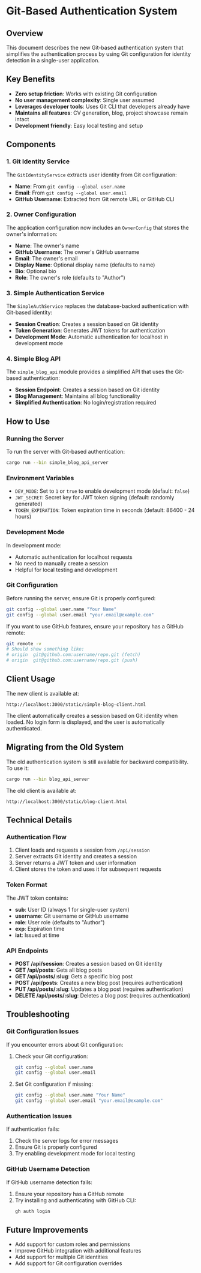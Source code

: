 # Git-Based Authentication System

## Overview

This document describes the new Git-based authentication system that simplifies the authentication process by using Git configuration for identity detection in a single-user application.

## Key Benefits

- **Zero setup friction**: Works with existing Git configuration
- **No user management complexity**: Single user assumed
- **Leverages developer tools**: Uses Git CLI that developers already have
- **Maintains all features**: CV generation, blog, project showcase remain intact
- **Development friendly**: Easy local testing and setup

## Components

### 1. Git Identity Service

The `GitIdentityService` extracts user identity from Git configuration:

- **Name**: From `git config --global user.name`
- **Email**: From `git config --global user.email`
- **GitHub Username**: Extracted from Git remote URL or GitHub CLI

### 2. Owner Configuration

The application configuration now includes an `OwnerConfig` that stores the owner's information:

- **Name**: The owner's name
- **GitHub Username**: The owner's GitHub username
- **Email**: The owner's email
- **Display Name**: Optional display name (defaults to name)
- **Bio**: Optional bio
- **Role**: The owner's role (defaults to "Author")

### 3. Simple Authentication Service

The `SimpleAuthService` replaces the database-backed authentication with Git-based identity:

- **Session Creation**: Creates a session based on Git identity
- **Token Generation**: Generates JWT tokens for authentication
- **Development Mode**: Automatic authentication for localhost in development mode

### 4. Simple Blog API

The `simple_blog_api` module provides a simplified API that uses the Git-based authentication:

- **Session Endpoint**: Creates a session based on Git identity
- **Blog Management**: Maintains all blog functionality
- **Simplified Authentication**: No login/registration required

## How to Use

### Running the Server

To run the server with Git-based authentication:

```bash
cargo run --bin simple_blog_api_server
```

### Environment Variables

- `DEV_MODE`: Set to `1` or `true` to enable development mode (default: `false`)
- `JWT_SECRET`: Secret key for JWT token signing (default: randomly generated)
- `TOKEN_EXPIRATION`: Token expiration time in seconds (default: 86400 - 24 hours)

### Development Mode

In development mode:

- Automatic authentication for localhost requests
- No need to manually create a session
- Helpful for local testing and development

### Git Configuration

Before running the server, ensure Git is properly configured:

```bash
git config --global user.name "Your Name"
git config --global user.email "your.email@example.com"
```

If you want to use GitHub features, ensure your repository has a GitHub remote:

```bash
git remote -v
# Should show something like:
# origin  git@github.com:username/repo.git (fetch)
# origin  git@github.com:username/repo.git (push)
```

## Client Usage

The new client is available at:

```
http://localhost:3000/static/simple-blog-client.html
```

The client automatically creates a session based on Git identity when loaded. No login form is displayed, and the user is automatically authenticated.

## Migrating from the Old System

The old authentication system is still available for backward compatibility. To use it:

```bash
cargo run --bin blog_api_server
```

The old client is available at:

```
http://localhost:3000/static/blog-client.html
```

## Technical Details

### Authentication Flow

1. Client loads and requests a session from `/api/session`
2. Server extracts Git identity and creates a session
3. Server returns a JWT token and user information
4. Client stores the token and uses it for subsequent requests

### Token Format

The JWT token contains:

- **sub**: User ID (always 1 for single-user system)
- **username**: Git username or GitHub username
- **role**: User role (defaults to "Author")
- **exp**: Expiration time
- **iat**: Issued at time

### API Endpoints

- **POST /api/session**: Creates a session based on Git identity
- **GET /api/posts**: Gets all blog posts
- **GET /api/posts/:slug**: Gets a specific blog post
- **POST /api/posts**: Creates a new blog post (requires authentication)
- **PUT /api/posts/:slug**: Updates a blog post (requires authentication)
- **DELETE /api/posts/:slug**: Deletes a blog post (requires authentication)

## Troubleshooting

### Git Configuration Issues

If you encounter errors about Git configuration:

1. Check your Git configuration:
   ```bash
   git config --global user.name
   git config --global user.email
   ```

2. Set Git configuration if missing:
   ```bash
   git config --global user.name "Your Name"
   git config --global user.email "your.email@example.com"
   ```

### Authentication Issues

If authentication fails:

1. Check the server logs for error messages
2. Ensure Git is properly configured
3. Try enabling development mode for local testing

### GitHub Username Detection

If GitHub username detection fails:

1. Ensure your repository has a GitHub remote
2. Try installing and authenticating with GitHub CLI:
   ```bash
   gh auth login
   ```

## Future Improvements

- Add support for custom roles and permissions
- Improve GitHub integration with additional features
- Add support for multiple Git identities
- Add support for Git configuration overrides
